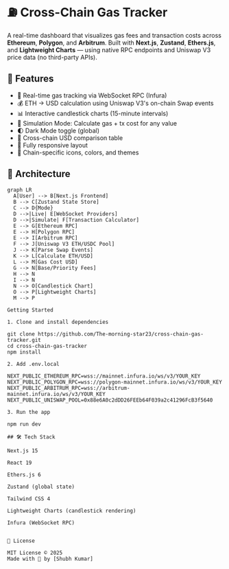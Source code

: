 # ⛽ Cross-Chain Gas Tracker

A real-time dashboard that visualizes gas fees and transaction costs across **Ethereum**, **Polygon**, and **Arbitrum**. Built with **Next.js**, **Zustand**, **Ethers.js**, and **Lightweight Charts** — using native RPC endpoints and Uniswap V3 price data (no third-party APIs).

## 🔧 Features

- 📡 Real-time gas tracking via WebSocket RPC (Infura)
- 💰 ETH → USD calculation using Uniswap V3's on-chain Swap events
- 📊 Interactive candlestick charts (15-minute intervals)
- 🔁 Simulation Mode: Calculate gas + tx cost for any value
- 🌓 Dark Mode toggle (global)
- 🧮 Cross-chain USD comparison table
- 📱 Fully responsive layout
- 🎨 Chain-specific icons, colors, and themes

## 🧠 Architecture

```mermaid
graph LR
  A[User] --> B[Next.js Frontend]
  B --> C[Zustand State Store]
  C --> D{Mode}
  D -->|Live| E[WebSocket Providers]
  D -->|Simulate| F[Transaction Calculator]
  E --> G[Ethereum RPC]
  E --> H[Polygon RPC]
  E --> I[Arbitrum RPC]
  F --> J[Uniswap V3 ETH/USDC Pool]
  J --> K[Parse Swap Events]
  K --> L[Calculate ETH/USD]
  L --> M[Gas Cost USD]
  G --> N[Base/Priority Fees]
  H --> N
  I --> N
  N --> O[Candlestick Chart]
  O --> P[Lightweight Charts]
  M --> P

Getting Started

1. Clone and install dependencies

git clone https://github.com/The-morning-star23/cross-chain-gas-tracker.git
cd cross-chain-gas-tracker
npm install

2. Add .env.local

NEXT_PUBLIC_ETHEREUM_RPC=wss://mainnet.infura.io/ws/v3/YOUR_KEY
NEXT_PUBLIC_POLYGON_RPC=wss://polygon-mainnet.infura.io/ws/v3/YOUR_KEY
NEXT_PUBLIC_ARBITRUM_RPC=wss://arbitrum-mainnet.infura.io/ws/v3/YOUR_KEY
NEXT_PUBLIC_UNISWAP_POOL=0x88e6A0c2dDD26FEEb64F039a2c41296FcB3f5640

3. Run the app

npm run dev

## 🛠 Tech Stack

Next.js 15

React 19

Ethers.js 6

Zustand (global state)

Tailwind CSS 4

Lightweight Charts (candlestick rendering)

Infura (WebSocket RPC)


📝 License

MIT License © 2025
Made with 💙 by [Shubh Kumar]